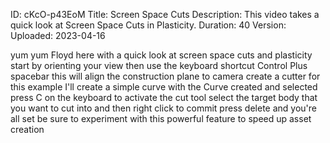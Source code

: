 ID: cKcO-p43EoM
Title: Screen Space Cuts
Description: This video takes a quick look at Screen Space Cuts in Plasticity.
Duration: 40
Version: 
Uploaded: 2023-04-16

yum yum Floyd here with a quick look at
screen space cuts and plasticity start
by orienting your view then use the
keyboard shortcut Control Plus spacebar
this will align the construction plane
to camera create a cutter for this
example I'll create a simple curve with
the Curve created and selected press C
on the keyboard to activate the cut tool
select the target body that you want to
cut into and then right click to commit
press delete and you're all set be sure
to experiment with this powerful feature
to speed up asset creation
